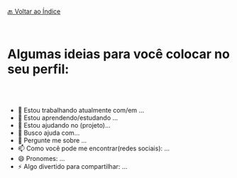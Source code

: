 <br>[🔙 Voltar ao Índice](./README.md)<br>

<br>

# Algumas ideias para você colocar no seu perfil:

<br>
<br>



- 🔭  Estou trabalhando atualmente com/em ... 
- 🌱 Estou aprendendo/estudando ...
- 👯 Estou ajudando no (projeto)...
- 🤔 Busco ajuda com... 
- 💬 Pergunte me sobre ...
- 📫 Como você pode me encontrar(redes sociais): ...
- 😄 Pronomes: ...
- ⚡ Algo divertido para compartilhar: ...
